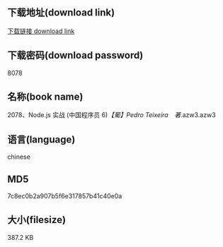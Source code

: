 ## 下载地址(download link)
[下载链接 download link](https://voluble-croquembouche-d321dc.netlify.app/?s=2078%E3%80%81Node.js+%E5%AE%9E%E6%88%98+%28%E4%B8%AD%E5%9B%BD%E7%A8%8B%E5%BA%8F%E5%91%98+6%29_%E3%80%90%E8%91%A1%E3%80%91Pedro+Teixeira%E3%80%80%E8%91%97_.azw3)

## 下载密码(download password)
8078

## 名称(book name)
2078、Node.js 实战 (中国程序员 6)_【葡】Pedro Teixeira　著_.azw3.azw3

## 语言(language)
chinese

## MD5
7c8ec0b2a907b5f6e317857b41c40e0a

## 大小(filesize)
387.2 KB
